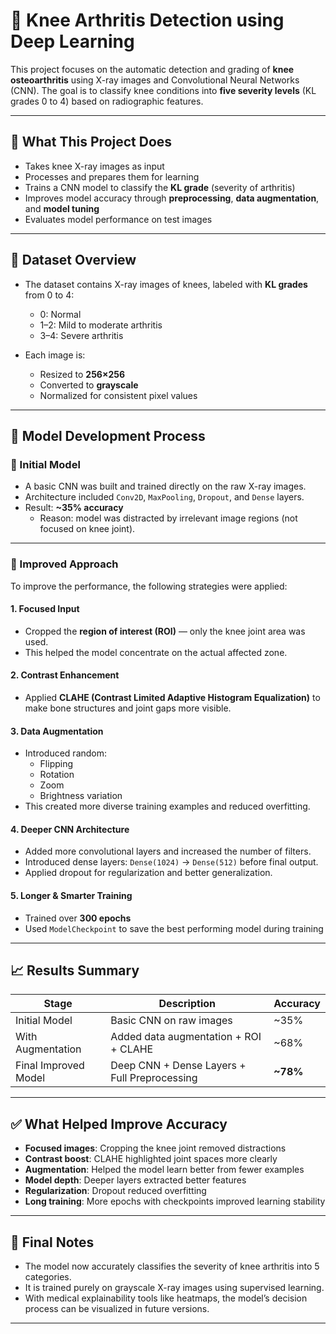# 🦵 Knee Arthritis Detection using Deep Learning

This project focuses on the automatic detection and grading of **knee osteoarthritis** using X-ray images and Convolutional Neural Networks (CNN). The goal is to classify knee conditions into **five severity levels** (KL grades 0 to 4) based on radiographic features.

---

## 📌 What This Project Does

- Takes knee X-ray images as input  
- Processes and prepares them for learning  
- Trains a CNN model to classify the **KL grade** (severity of arthritis)  
- Improves model accuracy through **preprocessing**, **data augmentation**, and **model tuning**  
- Evaluates model performance on test images  

---

## 📂 Dataset Overview

- The dataset contains X-ray images of knees, labeled with **KL grades** from 0 to 4:
  - 0: Normal  
  - 1–2: Mild to moderate arthritis  
  - 3–4: Severe arthritis

- Each image is:
  - Resized to **256×256**
  - Converted to **grayscale**
  - Normalized for consistent pixel values

---

## 🔧 Model Development Process

### 🏁 Initial Model
- A basic CNN was built and trained directly on the raw X-ray images.
- Architecture included `Conv2D`, `MaxPooling`, `Dropout`, and `Dense` layers.
- Result: **~35% accuracy**  
  - Reason: model was distracted by irrelevant image regions (not focused on knee joint).

---

### 🚀 Improved Approach

To improve the performance, the following strategies were applied:

#### 1. **Focused Input**
- Cropped the **region of interest (ROI)** — only the knee joint area was used.
- This helped the model concentrate on the actual affected zone.

#### 2. **Contrast Enhancement**
- Applied **CLAHE (Contrast Limited Adaptive Histogram Equalization)** to make bone structures and joint gaps more visible.

#### 3. **Data Augmentation**
- Introduced random:
  - Flipping
  - Rotation
  - Zoom
  - Brightness variation  
- This created more diverse training examples and reduced overfitting.

#### 4. **Deeper CNN Architecture**
- Added more convolutional layers and increased the number of filters.
- Introduced dense layers: `Dense(1024)` → `Dense(512)` before final output.
- Applied dropout for regularization and better generalization.

#### 5. **Longer & Smarter Training**
- Trained over **300 epochs**
- Used `ModelCheckpoint` to save the best performing model during training

---

## 📈 Results Summary

| Stage                   | Description                                 | Accuracy   |
|------------------------|---------------------------------------------|------------|
| Initial Model          | Basic CNN on raw images                     | ~35%       |
| With Augmentation      | Added data augmentation + ROI + CLAHE       | ~68%       |
| Final Improved Model   | Deep CNN + Dense Layers + Full Preprocessing| **~78%**   |

---

## ✅ What Helped Improve Accuracy

- **Focused images**: Cropping the knee joint removed distractions  
- **Contrast boost**: CLAHE highlighted joint spaces more clearly  
- **Augmentation**: Helped the model learn better from fewer examples  
- **Model depth**: Deeper layers extracted better features  
- **Regularization**: Dropout reduced overfitting  
- **Long training**: More epochs with checkpoints improved learning stability

---

## 🧪 Final Notes

- The model now accurately classifies the severity of knee arthritis into 5 categories.
- It is trained purely on grayscale X-ray images using supervised learning.
- With medical explainability tools like heatmaps, the model’s decision process can be visualized in future versions.

---

